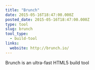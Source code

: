 ```yaml
---
title: "Brunch"
date: 2015-05-16T18:47:00.000Z
posted_date: 2015-05-16T18:47:00.000Z
type: tool
slug: brunch
tool_type:
  - build-tool
links:
  website: http://brunch.io/
---
```

Brunch is an ultra-fast HTML5 build tool
